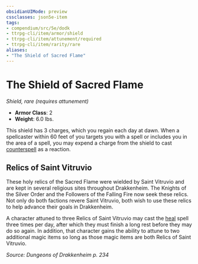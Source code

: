 ```yaml
---
obsidianUIMode: preview
cssclasses: json5e-item
tags:
- compendium/src/5e/dodk
- ttrpg-cli/item/armor/shield
- ttrpg-cli/item/attunement/required
- ttrpg-cli/item/rarity/rare
aliases: 
- "The Shield of Sacred Flame"
---
```

# The Shield of Sacred Flame
*Shield, rare (requires attunement)*  

- **Armor Class**: 2
- **Weight**: 6.0 lbs.

This shield has 3 charges, which you regain each day at dawn. When a spellcaster within 60 feet of you targets you with a spell or includes you in the area of a spell, you may expend a charge from the shield to cast [counterspell](/3-Mechanics/CLI/spells/counterspell.md) as a reaction.

## Relics of Saint Vitruvio

These holy relics of the Sacred Flame were wielded by Saint Vitruvio and are kept in several religious sites throughout Drakkenheim. The Knights of the Silver Order and the Followers of the Falling Fire now seek these relics. Not only do both factions revere Saint Vitruvio, both wish to use these relics to help advance their goals in Drakkenheim.

A character attuned to three Relics of Saint Vitruvio may cast the [heal](/3-Mechanics/CLI/spells/heal.md) spell three times per day, after which they must finish a long rest before they may do so again. In addition, that character gains the ability to attune to two additional magic items so long as those magic items are both Relics of Saint Vitruvio.

*Source: Dungeons of Drakkenheim p. 234*